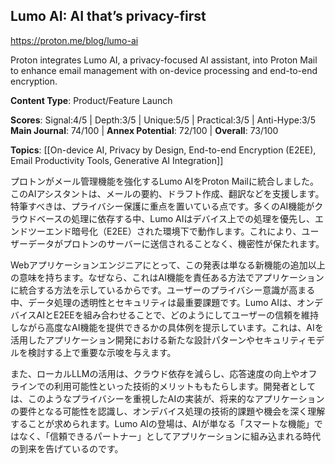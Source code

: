 ## Lumo AI: AI that’s privacy-first

https://proton.me/blog/lumo-ai

Proton integrates Lumo AI, a privacy-focused AI assistant, into Proton Mail to enhance email management with on-device processing and end-to-end encryption.

**Content Type**: Product/Feature Launch

**Scores**: Signal:4/5 | Depth:3/5 | Unique:5/5 | Practical:3/5 | Anti-Hype:3/5
**Main Journal**: 74/100 | **Annex Potential**: 72/100 | **Overall**: 73/100

**Topics**: [[On-device AI, Privacy by Design, End-to-end Encryption (E2EE), Email Productivity Tools, Generative AI Integration]]

プロトンがメール管理機能を強化するLumo AIをProton Mailに統合しました。このAIアシスタントは、メールの要約、ドラフト作成、翻訳などを支援します。特筆すべきは、プライバシー保護に重点を置いている点です。多くのAI機能がクラウドベースの処理に依存する中、Lumo AIはデバイス上での処理を優先し、エンドツーエンド暗号化（E2EE）された環境下で動作します。これにより、ユーザーデータがプロトンのサーバーに送信されることなく、機密性が保たれます。

Webアプリケーションエンジニアにとって、この発表は単なる新機能の追加以上の意味を持ちます。なぜなら、これはAI機能を責任ある方法でアプリケーションに統合する方法を示しているからです。ユーザーのプライバシー意識が高まる中、データ処理の透明性とセキュリティは最重要課題です。Lumo AIは、オンデバイスAIとE2EEを組み合わせることで、どのようにしてユーザーの信頼を維持しながら高度なAI機能を提供できるかの具体例を提示しています。これは、AIを活用したアプリケーション開発における新たな設計パターンやセキュリティモデルを検討する上で重要な示唆を与えます。

また、ローカルLLMの活用は、クラウド依存を減らし、応答速度の向上やオフラインでの利用可能性といった技術的メリットももたらします。開発者としては、このようなプライバシーを重視したAIの実装が、将来的なアプリケーションの要件となる可能性を認識し、オンデバイス処理の技術的課題や機会を深く理解することが求められます。Lumo AIの登場は、AIが単なる「スマートな機能」ではなく、「信頼できるパートナー」としてアプリケーションに組み込まれる時代の到来を告げているのです。
```
